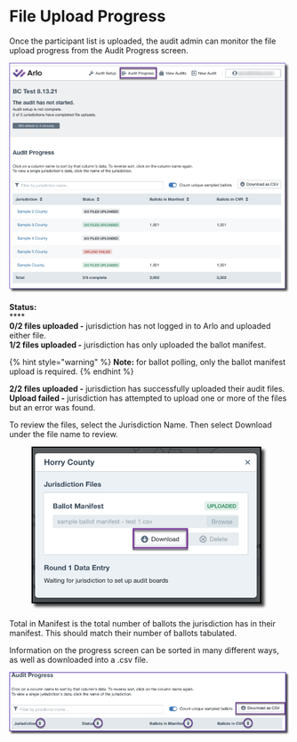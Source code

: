 # File Upload Progress

Once the participant list is uploaded, the audit admin can monitor the file upload progress from the Audit Progress screen.&#x20;

![](<../../.gitbook/assets/image (56).png>)

**Status:**\
****\
**0/2 files uploaded -** jurisdiction has not logged in to Arlo and uploaded either file.\
**1/2 files uploaded -** jurisdiction has only uploaded the ballot manifest.

{% hint style="warning" %}
**Note:** for ballot polling, only the ballot manifest upload is required.
{% endhint %}

**2/2 files uploaded -** jurisdiction has successfully uploaded their audit files.\
**Upload failed -** jurisdiction has attempted to upload one or more of the files but an error was found.

To review the files, select the Jurisdiction Name.  Then select Download under the file name to review.

<figure><img src="../../.gitbook/assets/image (3) (2).png" alt=""><figcaption></figcaption></figure>

Total in Manifest is the total number of ballots the jurisdiction has in their manifest. This should match their number of ballots tabulated.

Information on the progress screen can be sorted in many different ways, as well as downloaded into a .csv file. &#x20;

![](<../../.gitbook/assets/image (58).png>)

